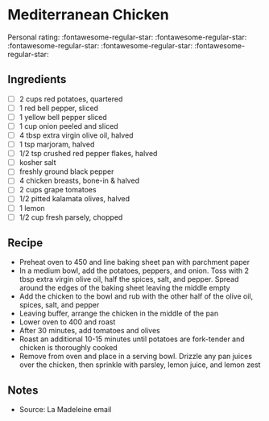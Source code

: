 <!-- Do not modify sections with "AUTO-*". They are updated by make.py -->

# Mediterranean Chicken

<!-- rating=0; (User can specify rating on scale of 1-5) -->
<!-- AUTO-UserRating -->
Personal rating: :fontawesome-regular-star: :fontawesome-regular-star: :fontawesome-regular-star: :fontawesome-regular-star: :fontawesome-regular-star:
<!-- /AUTO-UserRating -->

<!-- TODO: Capture image for Mediterranean Chicken -->

## Ingredients

* [ ] 2 cups red potatoes, quartered
* [ ] 1 red bell pepper, sliced
* [ ] 1 yellow bell pepper sliced
* [ ] 1 cup onion peeled and sliced
* [ ] 4 tbsp extra virgin olive oil, halved
* [ ] 1 tsp marjoram, halved
* [ ] 1/2 tsp crushed red pepper flakes, halved
* [ ] kosher salt
* [ ] freshly ground black pepper
* [ ] 4 chicken breasts, bone-in & halved
* [ ] 2 cups grape tomatoes
* [ ] 1/2 pitted kalamata olives, halved
* [ ] 1 lemon
* [ ] 1/2 cup fresh parsely, chopped

## Recipe

* Preheat oven to 450 and line baking sheet pan with parchment paper
* In a medium bowl, add the potatoes, peppers, and onion. Toss with 2 tbsp extra virgin olive oil, half the spices, salt, and pepper. Spread around the edges of the baking sheet leaving the middle empty
* Add the chicken to the bowl and rub with the other half of the olive oil, spices, salt, and pepper
* Leaving buffer, arrange the chicken in the middle of the pan
* Lower oven to 400 and roast
* After 30 minutes, add tomatoes and olives
* Roast an additional 10-15 minutes until potatoes are fork-tender and chicken is thoroughly cooked
* Remove from oven and place in a serving bowl. Drizzle any pan juices over the chicken, then sprinkle with parsley, lemon juice, and lemon zest

## Notes

* Source: La Madeleine email
